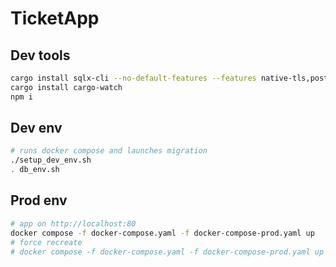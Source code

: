 # TicketApp

## Dev tools

```bash
cargo install sqlx-cli --no-default-features --features native-tls,postgres
cargo install cargo-watch
npm i
```

## Dev env

```bash
# runs docker compose and launches migration
./setup_dev_env.sh
. db_env.sh
```

## Prod env

```bash
# app on http://localhost:80
docker compose -f docker-compose.yaml -f docker-compose-prod.yaml up
# force recreate
# docker compose -f docker-compose.yaml -f docker-compose-prod.yaml up --force-recreate --build
```
